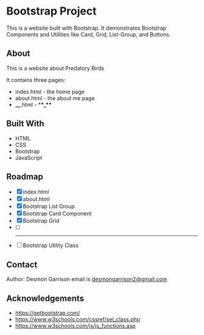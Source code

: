 # Bootstrap Project

This is a website built with Bootstrap. It demonstrates Bootstrap Components and Utilities like Card, Grid, List-Group, and Buttons.

## About

This is a website about Predatory Birds

It contains three pages:

- index.html - the home page
- about.html - the about me page
- **\_\_**.html - \***\*\_\*\***

## Built With

- HTML
- CSS
- Bootstrap
- JavaScript

## Roadmap

- [x] index.html
- [x] about.html
- [x] Bootstrap List Group
- [x] Bootstrap Card Component
- [x] Bootstrap Grid
- [ ] ***
- [ ] Bootstrap Utility Class

## Contact

Author: Desmon Garrison email is desmongarrison2@gmail.com

## Acknowledgements

- https://getbootstrap.com/
- https://www.w3schools.com/cssref/sel_class.php
- https://www.w3schools.com/js/js_functions.asp
